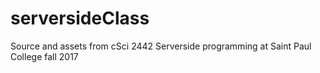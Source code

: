# serversideClass
Source and assets from cSci 2442 Serverside programming at Saint Paul College fall 2017
